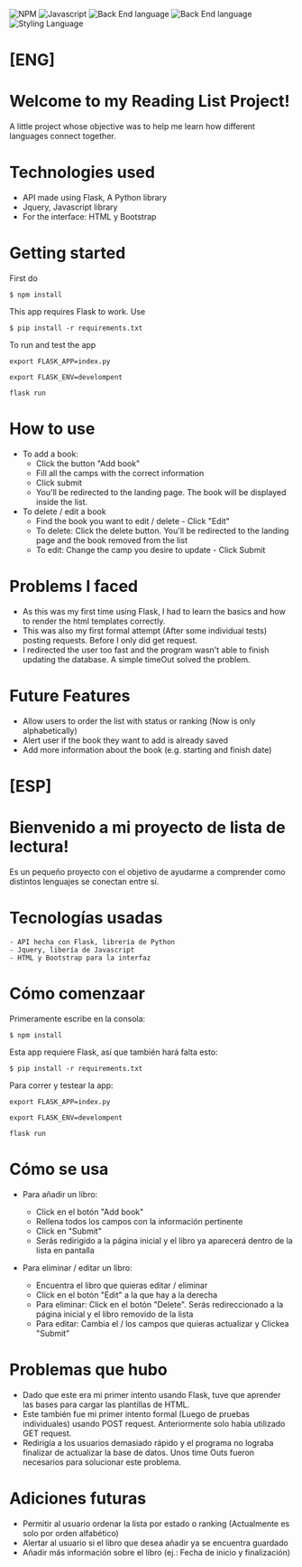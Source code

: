 ![NPM](https://img.shields.io/badge/NPM-6.14.11-green)
![Javascript](https://img.shields.io/badge/JQuery-2.2.4-yellow)
![Back End language](https://img.shields.io/badge/Python-3.9.5-blue)
![Back End language](https://img.shields.io/badge/Flask-1.1.2-blue)
![Styling Language](https://img.shields.io/badge/Bootstrap-4.4.1-blueviolet)

# [ENG]

# Welcome to my Reading List Project!

A little project whose objective was to help me learn how different languages connect together.

# Technologies used

- API made using Flask, A Python library
- Jquery, Javascript library
- For the interface: HTML y Bootstrap

# Getting started

First do

`$ npm install`

This app requires Flask to work. Use

`$ pip install -r requirements.txt `

To run and test the app

`export FLASK_APP=index.py`

`export FLASK_ENV=develompent`

`flask run`

# How to use

- To add a book:
  - Click the button "Add book"
  - Fill all the camps with the correct information
  - Click submit
  - You'll be redirected to the landing page. The book will be displayed inside the list.
- To delete / edit a book
  - Find the book you want to edit / delete - Click "Edit"
  - To delete: Click the delete button. You'll be redirected to the landing page and the book removed from the list
  - To edit: Change the camp you desire to update - Click Submit

# Problems I faced

- As this was my first time using Flask, I had to learn the basics and how to render the html templates correctly.
- This was also my first formal attempt (After some individual tests) posting requests. Before I only did get request.
- I redirected the user too fast and the program wasn't able to finish updating the database. A simple timeOut solved the problem.

# Future Features

- Allow users to order the list with status or ranking (Now is only alphabetically)
- Alert user if the book they want to add is already saved
- Add more information about the book (e.g. starting and finish date)

# [ESP]

# Bienvenido a mi proyecto de lista de lectura!

Es un pequeño proyecto con el objetivo de ayudarme a comprender como distintos lenguajes se conectan entre sí.

# Tecnologías usadas

    - API hecha con Flask, librería de Python
    - Jquery, libería de Javascript
    - HTML y Bootstrap para la interfaz

# Cómo comenzaar

Primeramente escribe en la consola:

`$ npm install`

Esta app requiere Flask, así que también hará falta esto:

`$ pip install -r requirements.txt `

Para correr y testear la app:

`export FLASK_APP=index.py`

`export FLASK_ENV=develompent`

`flask run`

# Cómo se usa

- Para añadir un libro:

  - Click en el botón "Add book"
  - Rellena todos los campos con la información pertinente
  - Click en "Submit"
  - Serás redirigido a la página inicial y el libro ya aparecerá dentro de la lista en pantalla

- Para eliminar / editar un libro:
  - Encuentra el libro que quieras editar / eliminar
  - Click en el botón "Edit" a la que hay a la derecha
  - Para eliminar: Click en el botón "Delete". Serás redireccionado a la página inicial y el libro removido de la lista
  - Para editar: Cambia el / los campos que quieras actualizar y Clickea "Submit"

# Problemas que hubo

- Dado que este era mi primer intento usando Flask, tuve que aprender las bases para cargar las plantillas de HTML.
- Este también fue mi primer intento formal (Luego de pruebas individuales) usando POST request. Anteriormente solo había utilizado GET request.
- Redirigía a los usuarios demasiado rápido y el programa no lograba finalizar de actualizar la base de datos. Unos time Outs fueron necesarios para solucionar este problema.

# Adiciones futuras

- Permitir al usuario ordenar la lista por estado o ranking (Actualmente es solo por orden alfabético)
- Alertar al usuario si el libro que desea añadir ya se encuentra guardado
- Añadir más información sobre el libro (ej.: Fecha de inicio y finalización)
